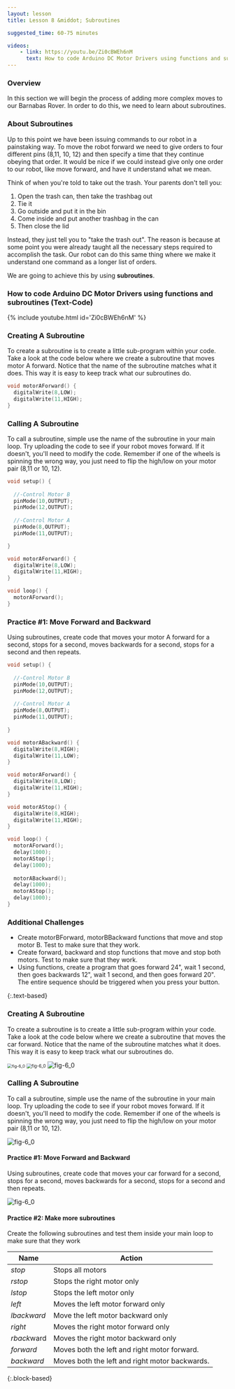 ```yaml
---
layout: lesson
title: Lesson 8 &middot; Subroutines

suggested_time: 60-75 minutes  

videos:
    - link: https://youtu.be/Zi0cBWEh6nM
      text: How to code Arduino DC Motor Drivers using functions and subroutines (Text-Code)
---
```


### Overview

In this section we will begin the process of adding more complex moves to our Barnabas Rover.  In order to do this, we need to learn about subroutines.

### About Subroutines

Up to this point we have been issuing commands to our robot in a painstaking way. To move the robot forward we need to give orders to four different pins (8,11, 10, 12) and then specify a time that they continue obeying that order. It would be nice if we could instead give only one order to our robot, like move forward, and have it understand what we mean. 

Think of when you're told to take out the trash.  Your parents don't tell you: 

1. Open the trash can, then take the trashbag out
2. Tie it
3. Go outside and put it in the bin
4. Come inside and put another trashbag in the can
5. Then close the lid

Instead, they just tell you to "take the trash out".  The reason is because at some point you were already taught all the necessary steps required to accomplish the task.  Our robot can do this same thing where we make it understand one command as a longer list of orders.

We are going to achieve this by using **subroutines**. 

<div markdown = "1">

### How to code Arduino DC Motor Drivers using functions and subroutines (Text-Code)

{% include youtube.html id='Zi0cBWEh6nM' %}

### Creating A Subroutine

To create a subroutine is to create a little sub-program within your code.  Take a look at the code below where we create a subroutine that moves motor A forward.  Notice that the name of the subroutine matches what it does.  This way it is easy to keep track what our subroutines do.

```c
void motorAForward() {
  digitalWrite(8,LOW);
  digitalWrite(11,HIGH);
}
```

### Calling A Subroutine

To call a subroutine, simple use the name of the subroutine in your main loop.  Try uploading the code to see if your robot moves forward.  If it doesn't, you'll need to modify the code.  Remember if one of the wheels is spinning the wrong way, you just need to flip the high/low on your motor pair (8,11 or 10, 12).

```c
void setup() {
  
  //-Control Motor B
  pinMode(10,OUTPUT);
  pinMode(12,OUTPUT);
    
  //-Control Motor A
  pinMode(8,OUTPUT);
  pinMode(11,OUTPUT);

}

void motorAForward() {
  digitalWrite(8,LOW);
  digitalWrite(11,HIGH);
}

void loop() {
  motorAForward();
}
```

### Practice #1: Move Forward and Backward

Using subroutines, create code that moves your motor A forward for a second, stops for a second, moves backwards for a second, stops for a second and then repeats.

```c
void setup() {
  
  //-Control Motor B
  pinMode(10,OUTPUT);
  pinMode(12,OUTPUT);
    
  //-Control Motor A
  pinMode(8,OUTPUT);
  pinMode(11,OUTPUT);
    
}

void motorABackward() {
  digitalWrite(8,HIGH);
  digitalWrite(11,LOW);
}

void motorAForward() {
  digitalWrite(8,LOW);
  digitalWrite(11,HIGH);
}

void motorAStop() {
  digitalWrite(8,HIGH);
  digitalWrite(11,HIGH);
}

void loop() {
  motorAForward();
  delay(1000);
  motorAStop();
  delay(1000);
  
  motorABackward();
  delay(1000);
  motorAStop();
  delay(1000);
}
```

### Additional Challenges

- Create motorBForward, motorBBackward functions that move and stop motor B.  Test to make sure that they work.
- Create forward, backward and stop functions that move and stop both motors. Test to make sure that they work.
- Using functions, create a program that goes forward 24", wait 1 second, then goes backwards 12", wait 1 second, and then goes forward 20".  The entire sequence should be triggered when you press your button.

</div>{:.text-based}

<div markdown = "1">

### Creating A Subroutine

To create a subroutine is to create a little sub-program within your code.  Take a look at the code below where we create a subroutine that moves the car forward.  Notice that the name of the subroutine matches what it does.  This way it is easy to keep track what our subroutines do.

<img src="fig-8_1.png" alt="fig-6_0" style="zoom:65%;" class="image center block-based" />

<img src="fig-8_2.png" alt="fig-6_0" style="zoom:70%;" class="image center block-based" />

<img src="fig-8_3.png" alt="fig-6_0" style="zoom:100%;" class="image center block-based" />


### Calling A Subroutine

To call a subroutine, simple use the name of the subroutine in your main loop.  Try uploading the code to see if your robot moves forward.  If it doesn't, you'll need to modify the code.  Remember if one of the wheels is spinning the wrong way, you just need to flip the high/low on your motor pair (8,11 or 10, 12).

<img src="fig-7_1.png" alt="fig-6_0" style="zoom:100%;" class="image center block-based" />

#### Practice #1: Move Forward and Backward

Using subroutines, create code that moves your car forward for a second, stops for a second, moves backwards for a second, stops for a second and then repeats.

<img src="fig-7_2.png" alt="fig-6_0" style="zoom:100%;" class="image center block-based" />

#### Practice #2: Make more subroutines

Create the following subroutines and test them inside your main loop to make sure that they work

| Name        | Action                                         |
| ----------- | ---------------------------------------------- |
| *stop*      | Stops all motors                               |
| *rstop*     | Stops the right motor only                     |
| *lstop*     | Stops the left motor only                      |
| *left*      | Moves the left motor forward only              |
| *lbackward* | Move the left motor backward only              |
| *right*     | Moves the right motor forward only             |
| *rback*ward | Moves the right motor backward only            |
| *forward*   | Moves both the left and right motor forward.   |
| *backward*  | Moves both the left and right motor backwards. |

</div>{:.block-based}
